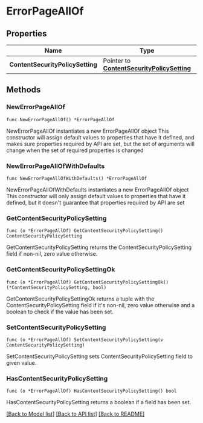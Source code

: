 # ErrorPageAllOf

## Properties

Name | Type | Description | Notes
------------ | ------------- | ------------- | -------------
**ContentSecurityPolicySetting** | Pointer to [**ContentSecurityPolicySetting**](ContentSecurityPolicySetting.md) |  | [optional] 

## Methods

### NewErrorPageAllOf

`func NewErrorPageAllOf() *ErrorPageAllOf`

NewErrorPageAllOf instantiates a new ErrorPageAllOf object
This constructor will assign default values to properties that have it defined,
and makes sure properties required by API are set, but the set of arguments
will change when the set of required properties is changed

### NewErrorPageAllOfWithDefaults

`func NewErrorPageAllOfWithDefaults() *ErrorPageAllOf`

NewErrorPageAllOfWithDefaults instantiates a new ErrorPageAllOf object
This constructor will only assign default values to properties that have it defined,
but it doesn't guarantee that properties required by API are set

### GetContentSecurityPolicySetting

`func (o *ErrorPageAllOf) GetContentSecurityPolicySetting() ContentSecurityPolicySetting`

GetContentSecurityPolicySetting returns the ContentSecurityPolicySetting field if non-nil, zero value otherwise.

### GetContentSecurityPolicySettingOk

`func (o *ErrorPageAllOf) GetContentSecurityPolicySettingOk() (*ContentSecurityPolicySetting, bool)`

GetContentSecurityPolicySettingOk returns a tuple with the ContentSecurityPolicySetting field if it's non-nil, zero value otherwise
and a boolean to check if the value has been set.

### SetContentSecurityPolicySetting

`func (o *ErrorPageAllOf) SetContentSecurityPolicySetting(v ContentSecurityPolicySetting)`

SetContentSecurityPolicySetting sets ContentSecurityPolicySetting field to given value.

### HasContentSecurityPolicySetting

`func (o *ErrorPageAllOf) HasContentSecurityPolicySetting() bool`

HasContentSecurityPolicySetting returns a boolean if a field has been set.


[[Back to Model list]](../README.md#documentation-for-models) [[Back to API list]](../README.md#documentation-for-api-endpoints) [[Back to README]](../README.md)


